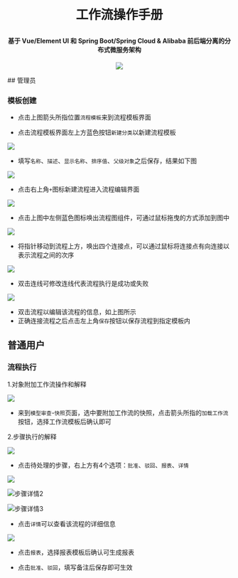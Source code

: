 <h1 align="center" style="margin: 30px 0 30px; font-weight: bold;">工作流操作手册</h1>
<h4 align="center">基于 Vue/Element UI 和 Spring Boot/Spring Cloud & Alibaba 前后端分离的分布式微服务架构</h4>
<p align="center">
    <a href="http://imc.smartsolutions.com.cn/login"></a>
    <a href="http://imc.smartsolutions.com.cn/login"><img src="https://img.shields.io/badge/IMC-v3.5.0-brightgreen.svg"></a>	
</p>
## 管理员

### 模板创建

- 点击上图箭头所指位置`流程模板`来到流程模板界面

- 点击流程模板界面左上方蓝色按钮`新建分类`以新建流程模板

![](../img/新建模板.png)

- 填写`名称`、`描述`、`显示名称`、`排序值`、`父级对象`之后保存，结果如下图

![](../img/保存的模板.png)

- 点击右上角`+`图标新建流程进入流程编辑界面

![](../img/流程编辑.png)

- 点击上图中左侧蓝色图标唤出流程图组件，可通过鼠标拖曳的方式添加到图中

![](../img/流程连接.png)

- 将指针移动到流程上方，唤出四个连接点，可以通过鼠标将连接点有向连接以表示流程之间的次序

![](../img/连线.png)

- 双击连线可修改连线代表流程执行是成功或失败

![](../img/编辑流程.png)

- 双击流程以编辑该流程的信息，如上图所示
- 正确连接流程之后点击左上角`保存`按钮以保存流程到指定模板内

## 普通用户

### 流程执行

1.对象附加工作流操作和解释

![](../img/附加工作流.png)

* 来到`模型审查`-`快照`页面，选中要附加工作流的快照，点击箭头所指的`加载工作流`按钮，选择工作流模板后确认即可



2.步骤执行的解释

![](../img/步骤执行.png)

* 点击待处理的步骤，右上方有4个选项：`批准`、`驳回`、`报表`、`详情`

![](../img/步骤详情1.png)

![步骤详情2](../img/步骤详情2.png)

![步骤详情3](../img/步骤详情3.png)

* 点击`详情`可以查看该流程的详细信息

![](../img/步骤报表.png)

* 点击`报表`，选择报表模板后确认可生成报表

* 点击`批准`、`驳回`，填写备注后保存即可生效
